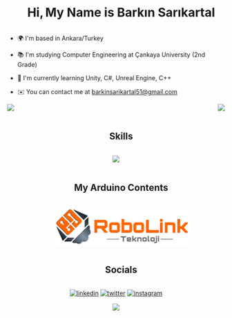 <div id="user-content-toc">
  <ul align="center">
    <summary><h1 style="display: inline-block">Hi,</h1>
    <h1 style="display: inline-block">My Name is Barkın Sarıkartal</h1>
    </summary>
  </ul>
</div>

- 🌍 I'm based in Ankara/Turkey

- 📚 I'm studying Computer Engineering at Çankaya University (2nd Grade)

- 🧠 I'm currently learning Unity, C#, Unreal Engine, C++

- ✉️ You can contact me at [barkinsarikartal51@gmail.com](mailto:barkinsarikartal51@gmail.com)

<div style="display: flex; justify-content: space-between;">
  <a href="https://github.com/anuraghazra/github-readme-stats">
    <img height=200 src="https://github-readme-stats.vercel.app/api?username=barkinsarikartal&show_icons=true&count_private=true&hide_border=true" />
  </a>
  <a href="https://github.com/anuraghazra/convoychat">
    <img height=200 src="https://github-readme-stats.vercel.app/api/top-langs?username=barkinsarikartal&layout=compact&langs_count=8&card_width=320" />
  </a>
</div>

<div id="user-content-toc">
  <ul align="center">
    <summary><h2 style="display: inline-block">Skills</h2></summary>
  </ul>
</div>

<p align="center">
  <a href="https://skillicons.dev">
    <img src="https://skillicons.dev/icons?i=unity,unreal,arduino,cs,cpp&perline=8" />
  </a>
</p>

<div id="user-content-toc">
  <ul align="center">
    <summary><h2 style="display: inline-block">My Arduino Contents</h2></summary>
  </ul>
</div>

<div id="user-content-toc">
  <ul align="center">
    <a href="https://akademi.robolinkmarket.com/author/barkin-sarikartal/" target="blank"><img align="center" src="https://github.com/barkinsarikartal/barkinsarikartal/blob/95beba33a2451d2818a4ea87eef9910441c4d8cf/RLT1_Logo-309x90-Copy.jpg" alt="RobolinkAkademi" height="90" width="310" /></a>
  </ul>
</div>

<div id="user-content-toc">
  <ul align="center">
    <summary><h2 style="display: inline-block">Socials</h2></summary>
  </ul>
</div>

<p align="center">
<a href="https://www.linkedin.com/in/barkinsarikartal/" target="blank"><img align="center" src="https://user-images.githubusercontent.com/88904952/234979284-68c11d7f-1acc-4f0c-ac78-044e1037d7b0.png" alt="linkedin" height="50" width="50" /></a>
<a href="https://www.twitter.com/barkinsanazor/" target="blank"><img align="center" src="https://raw.githubusercontent.com/anuraghazra/anuraghazra/master/assets/twitter.svg" alt="twitter" height="50" width="50" /></a>
<a href="https://www.instagram.com/barkinsarikartal.mpeg/" target="blank"><img align="center" src="https://user-images.githubusercontent.com/88904952/234981169-2dd1e58f-4b7e-468c-8213-034ba62156c3.png" alt="instagram" height="50" width="50" /></a>
  <div align="center">
    <img src="https://komarev.com/ghpvc/?username=barkinsarikartal&&style=flat-square" align="center" />
  </div> 
</p>

